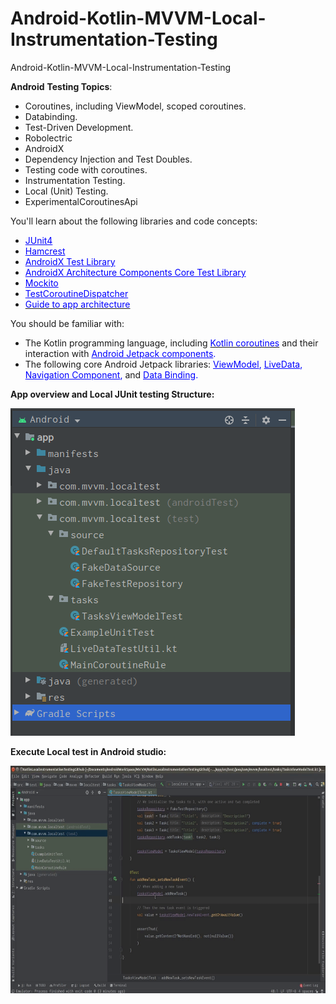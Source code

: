 # Android-Kotlin-MVVM-Local-Instrumentation-Testing
Android-Kotlin-MVVM-Local-Instrumentation-Testing

<p><strong>Android</strong> <strong>Testing Topics</strong><span style="font-weight: 400;">:</span></p>
<ul>
<li style="font-weight: 400;"><span style="font-weight: 400;">Coroutines, including ViewModel, scoped coroutines.</span></li>
<li style="font-weight: 400;"><span style="font-weight: 400;">Databinding.</span></li>
<li style="font-weight: 400;"><span style="font-weight: 400;">Test-Driven Development.</span></li>
<li style="font-weight: 400;"><span style="font-weight: 400;">Robolectric</span></li>
<li style="font-weight: 400;"><span style="font-weight: 400;">AndroidX</span></li>
<li style="font-weight: 400;"><span style="font-weight: 400;">Dependency Injection and Test Doubles.</span></li>
<li style="font-weight: 400;"><span style="font-weight: 400;">Testing code with coroutines.</span></li>
<li style="font-weight: 400;">Instrumentation Testing.</li>
<li style="font-weight: 400;">Local (Unit) Testing.</li>
<li style="font-weight: 400;">ExperimentalCoroutinesApi</li>
</ul>
<p><span style="font-weight: 400;">You'll learn about the following libraries and code concepts:</span></p>
<ul>
<li style="font-weight: 400;"><span style="color: #0000ff;"><a style="color: #0000ff;" href="https://junit.org/junit4/"><span style="font-weight: 400;">JUnit4</span></a></span></li>
<li style="font-weight: 400;"><span style="color: #0000ff;"><a style="color: #0000ff;" href="http://hamcrest.org/"><span style="font-weight: 400;">Hamcrest</span></a></span></li>
<li style="font-weight: 400;"><span style="color: #0000ff;"><a style="color: #0000ff;" href="https://developer.android.com/training/testing/set-up-project"><span style="font-weight: 400;">AndroidX Test Library</span></a></span></li>
<li style="font-weight: 400;"><span style="color: #0000ff;"><a style="color: #0000ff;" href="https://developer.android.com/reference/android/arch/core/executor/testing/package-summary"><span style="font-weight: 400;">AndroidX Architecture Components Core Test Library</span></a></span></li>
<li style="font-weight: 400;"><span style="color: #0000ff;"><a style="color: #0000ff;" href="https://site.mockito.org/"><span style="font-weight: 400;">Mockito</span></a></span></li>
<li style="font-weight: 400;"><span style="color: #0000ff;"><a style="color: #0000ff;" href="https://kotlin.github.io/kotlinx.coroutines/kotlinx-coroutines-test/kotlinx.coroutines.test/-test-coroutine-dispatcher/"><span style="font-weight: 400;">TestCoroutineDispatcher</span></a></span></li>
<li style="font-weight: 400;"><span style="color: #0000ff;"><a href="https://developer.android.com/jetpack/docs/guide" target="_blank" rel="noopener"><span style="color: #0000ff;">Guide to app architecture</span></a></span></li>
</ul>
<p><span style="font-weight: 400;">You should be familiar with:</span></p>
<ul>
<li style="font-weight: 400;"><span style="font-weight: 400;">The Kotlin programming language, including </span><a href="https://developer.android.com/kotlin/coroutines"><span style="font-weight: 400;"><span style="color: #0000ff;">Kotlin coroutines</span></span></a> <span style="font-weight: 400;">and their interaction with </span><span style="color: #0000ff;"><a style="color: #0000ff;" href="https://developer.android.com/topic/libraries/architecture/coroutines"><span style="font-weight: 400;">Android Jetpack components</span></a><span style="font-weight: 400;">.</span></span></li>
<li style="font-weight: 400;">The following core Android Jetpack libraries: <span style="color: #0000ff;"><a style="color: #0000ff;" href="https://developer.android.com/topic/libraries/architecture/viewmodel">ViewModel</a>, <a style="color: #0000ff;" href="https://developer.android.com/topic/libraries/architecture/livedata">LiveData</a>, <a style="color: #0000ff;" href="https://developer.android.com/guide/navigation">Navigation Component</a>, </span>and <span style="color: #0000ff;"><a style="color: #0000ff;" href="https://developer.android.com/topic/libraries/data-binding">Data Binding</a>.</span></li>
</ul>


<p><strong>App overview and Local JUnit testing Structure:</strong></p>
<p><strong><img src="images/local_testing_structure.png" alt="" width="455" height="524" /></strong></p>


<p><strong>Execute Local test in Android studio:</strong></p>
<p><strong><img src="images/local_testing_output.gif" alt="" width="649" height="364" /></strong></p>
